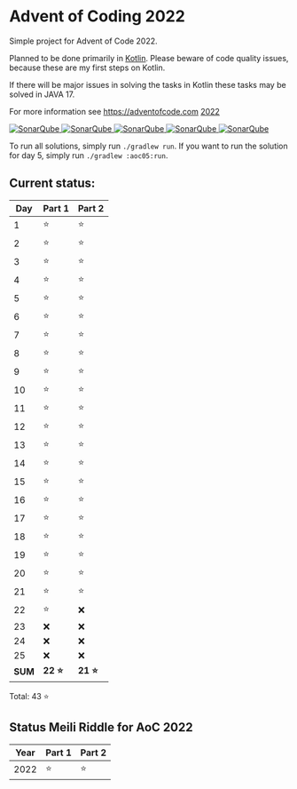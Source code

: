 # Advent of Coding 2022

Simple project for Advent of Code 2022.

Planned to be done primarily in [Kotlin](https://kotlinlang.org). Please beware of code quality issues, because these
are my first steps on Kotlin.

If there will be major issues in solving the tasks in Kotlin these tasks may be solved in JAVA 17.

For more information see https://adventofcode.com [2022](https://adventofcode.com/2022)

[![SonarQube](https://sonarcloud.io/api/project_badges/measure?project=de.havox_design.aoc2022%3Aadvent_of_code_2022&metric=alert_status "The current SonarQube analysis status")
![SonarQube](https://sonarcloud.io/api/project_badges/measure?project=de.havox_design.aoc2022%3Aadvent_of_code_2022&metric=coverage "The current coverage")
![SonarQube](https://sonarcloud.io/api/project_badges/measure?project=de.havox_design.aoc2022%3Aadvent_of_code_2022&metric=bugs "The current number of SonarQube bugs")
![SonarQube](https://sonarcloud.io/api/project_badges/measure?project=de.havox_design.aoc2022%3Aadvent_of_code_2022&metric=vulnerabilities "The current number of SonarQube vulnerabilities")
![SonarQube](https://sonarcloud.io/api/project_badges/measure?project=de.havox_design.aoc2022%3Aadvent_of_code_2022&metric=code_smells "The current number of SonarQube code smells")](https://sonarcloud.io/dashboard?id=de.havox_design.aoc2022%3Aadvent_of_code_2022)

To run all solutions, simply run `./gradlew run`. If you want to run the solution for day 5, simply run
`./gradlew :aoc05:run`.

## Current status:

| Day | Part 1   | Part 2   |
|-----|----------|----------|
| 1   | ⭐        | ⭐        |
| 2   | ⭐        | ⭐        |
| 3   | ⭐        | ⭐        |
| 4   | ⭐        | ⭐        |
| 5   | ⭐        | ⭐        |
| 6   | ⭐        | ⭐        |
| 7   | ⭐        | ⭐        |
| 8   | ⭐        | ⭐        |
| 9   | ⭐        | ⭐        |
| 10  | ⭐        | ⭐        |
| 11  | ⭐        | ⭐        |
| 12  | ⭐        | ⭐        |
| 13  | ⭐        | ⭐        |
| 14  | ⭐        | ⭐        |
| 15  | ⭐        | ⭐        |
| 16  | ⭐        | ⭐        |
| 17  | ⭐        | ⭐        |
| 18  | ⭐        | ⭐        |
| 19  | ⭐        | ⭐        |
| 20  | ⭐        | ⭐        |
| 21  | ⭐        | ⭐        |
| 22  | ⭐        | ❌        |
| 23  | ❌        | ❌        |
| 24  | ❌        | ❌        |
| 25  | ❌        | ❌        |
| **SUM** | **22 ⭐** | **21 ⭐** |

Total: 43 ⭐

## Status Meili Riddle for AoC 2022
| Year | Part 1 | Part 2 |
| ---- |--------|--------|
| 2022 | ⭐     |⭐      |
